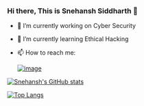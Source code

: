 ### Hi there, This is Snehansh Siddharth 👋 
- 🔭 I’m currently working on Cyber Security
- 🌱 I’m currently learning Ethical Hacking
- 📫 How to reach me: 


     [![image](https://img.shields.io/badge/LinkedIn-0077B5?style=for-the-badge&logo=linkedin&logoColor=white)](https://www.linkedin.com/in/ssiddharth007/)
     


[![Snehansh's GitHub stats](https://github-readme-stats.vercel.app/api?username=Ssiddharth00703&show_icons=true&theme=radical)](https://github.com/Ssiddharth00703/github-readme-stats)


[![Top Langs](https://github-readme-stats.vercel.app/api/top-langs/?username=Ssiddharth007&show_icons=true&theme=radical)](https://github.com/Ssiddharth00703/github-readme-stats)

<!--
**Ssiddharth007/Ssiddharth007** is a ✨ _special_ ✨ repository because its `README.md` (this file) appears on your GitHub profile.

Here are some ideas to get you started:

- 🔭 I’m currently working on ...
- 🌱 I’m currently learning ...
- 👯 I’m looking to collaborate on ...
- 🤔 I’m looking for help with ...
- 💬 Ask me about ...
- 📫 How to reach me: ...
- 😄 Pronouns: ...
- ⚡ Fun fact: ...
-->
        
